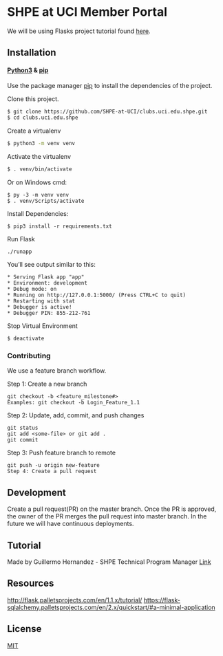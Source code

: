 # SHPE at UCI Member Portal

We will be using Flasks project tutorial found [here](http://flask.palletsprojects.com/en/1.1.x/tutorial/).

## Installation

#### [Python3](https://www.python.org/downloads/) & [pip](https://pip.pypa.io/en/stable/)

Use the package manager [pip](https://pip.pypa.io/en/stable/) to install the dependencies of the project.

Clone this project.

```bash
$ git clone https://github.com/SHPE-at-UCI/clubs.uci.edu.shpe.git
$ cd clubs.uci.edu.shpe
```

Create a virtualenv

```bash
$ python3 -m venv venv
```

Activate the virtualenv

```bash
$ . venv/bin/activate
```

Or on Windows cmd:

```
$ py -3 -m venv venv
$ . venv/Scripts/activate
```

Install Dependencies:

```
$ pip3 install -r requirements.txt
```

Run Flask
```
./runapp
```

You’ll see output similar to this:

```
* Serving Flask app "app"
* Environment: development
* Debug mode: on
* Running on http://127.0.0.1:5000/ (Press CTRL+C to quit)
* Restarting with stat
* Debugger is active!
* Debugger PIN: 855-212-761
```

Stop Virtual Environment

```
$ deactivate
```

### Contributing

We use a feature branch workflow.

Step 1: Create a new branch

```
git checkout -b <feature_milestone#>
Examples: git checkout -b Login_Feature_1.1
```

Step 2: Update, add, commit, and push changes

```
git status
git add <some-file> or git add .
git commit
```

Step 3: Push feature branch to remote

```
git push -u origin new-feature
Step 4: Create a pull request
```

## Development

Create a pull request(PR) on the master branch.
Once the PR is approved, the owner of the PR merges the pull request into master branch.
In the future we will have continuous deployments.

## Tutorial

Made by Guillermo Hernandez - SHPE Technical Program Manager
[Link](https://www.youtube.com/watch?v=T0Ml5WnQbJY&feature=youtu.be)

## Resources
http://flask.palletsprojects.com/en/1.1.x/tutorial/
https://flask-sqlalchemy.palletsprojects.com/en/2.x/quickstart/#a-minimal-application



## License

[MIT](https://choosealicense.com/licenses/mit/)
